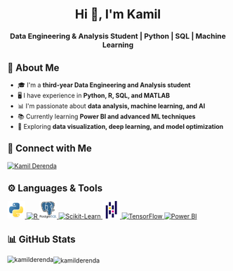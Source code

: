 <h1 align="center">Hi 👋, I'm Kamil</h1>
<h3 align="center">Data Engineering & Analysis Student | Python | SQL | Machine Learning</h3>


## 🧐 About Me  
- 🎓 I'm a **third-year Data Engineering and Analysis student**  
- 🖥️ I have experience in **Python, R, SQL, and MATLAB**  
- 📊 I'm passionate about **data analysis, machine learning, and AI**  
- 📚 Currently learning **Power BI and advanced ML techniques**  
- 🚀 Exploring **data visualization, deep learning, and model optimization**  

## 🔗 Connect with Me  
<a href="https://www.linkedin.com/in/kamil-derenda-181ab8275/" target="blank">
  <img align="center" src="https://raw.githubusercontent.com/rahuldkjain/github-profile-readme-generator/master/src/images/icons/Social/linked-in-alt.svg" alt="Kamil Derenda" height="30" width="40" />
</a>

## ⚙️ Languages & Tools  
<p align="left">
  <a href="https://www.python.org" target="_blank" rel="noreferrer">
    <img src="https://raw.githubusercontent.com/devicons/devicon/master/icons/python/python-original.svg" alt="Python" width="40" height="40"/>
  </a>
  <a href="https://www.r-project.org/" target="_blank" rel="noreferrer">
    <img src="https://www.vectorlogo.zone/logos/r-project/r-project-icon.svg" alt="R" width="40" height="40"/>
  </a>
  <a href="https://www.postgresql.org" target="_blank" rel="noreferrer">
    <img src="https://raw.githubusercontent.com/devicons/devicon/master/icons/postgresql/postgresql-original-wordmark.svg" alt="PostgreSQL" width="40" height="40"/>
  </a>
  <a href="https://scikit-learn.org/" target="_blank" rel="noreferrer">
    <img src="https://upload.wikimedia.org/wikipedia/commons/0/05/Scikit_learn_logo_small.svg" alt="Scikit-Learn" width="40" height="40"/>
  </a>
  <a href="https://pandas.pydata.org/" target="_blank" rel="noreferrer">
    <img src="https://raw.githubusercontent.com/devicons/devicon/2ae2a900d2f041da66e950e4d48052658d850630/icons/pandas/pandas-original.svg" alt="Pandas" width="40" height="40"/>
  </a>
  <a href="https://www.tensorflow.org" target="_blank" rel="noreferrer">
    <img src="https://www.vectorlogo.zone/logos/tensorflow/tensorflow-icon.svg" alt="TensorFlow" width="40" height="40"/>
  </a>
  <a href="https://powerbi.microsoft.com/" target="_blank" rel="noreferrer">
    <img src="https://www.vectorlogo.zone/logos/microsoft_powerbi/microsoft_powerbi-icon.svg" alt="Power BI" width="40" height="40"/>
  </a>
</p>

## 📊 GitHub Stats  
<p>
  <img align="left" src="https://github-readme-stats.vercel.app/api/top-langs?username=kamilderenda&show_icons=true&locale=en&layout=compact" alt="kamilderenda" />
</p>
<p>
  <img align="center" src="https://github-readme-stats.vercel.app/api?username=kamilderenda&show_icons=true&locale=en" alt="kamilderenda" />
</p>
